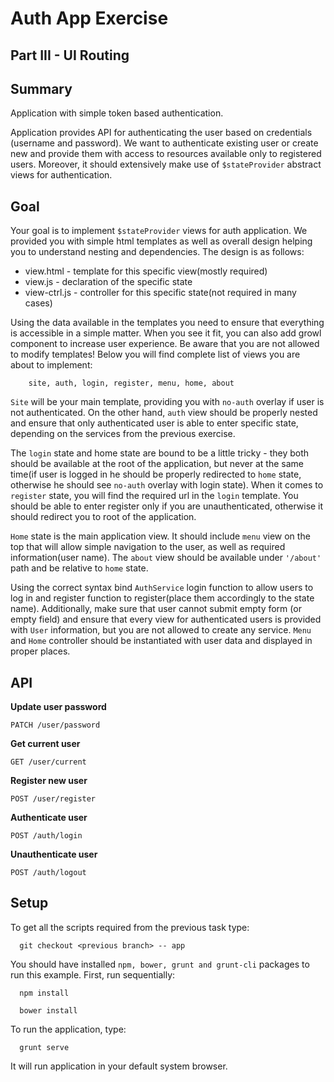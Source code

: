 # Auth App Exercise
## Part III - UI Routing

## Summary
Application with simple token based authentication.

Application provides API for authenticating the user based on credentials (username and password). 
We want to authenticate existing user or create new and provide them with access to resources available
only to registered users. Moreover, it should extensively make use of `$stateProvider` abstract views
for authentication.

## Goal

Your goal is to implement `$stateProvider` views for auth application. We provided you with simple
html templates as well as overall design helping you to understand nesting and dependencies. The design is
as follows:

  - view.html       - template for this specific view(mostly required)
  - view.js         - declaration of the specific state
  - view-ctrl.js    - controller for this specific state(not required in many cases)
  
Using the data available in the templates you need to ensure that everything is accessible in a simple
matter. When you see it fit, you can also add growl component to increase user experience. Be aware that you are not 
allowed to modify templates! Below you will find complete list of views you are about to implement:

```
    site, auth, login, register, menu, home, about
```

`Site` will be your main template, providing you with `no-auth` overlay if user is not authenticated.
On the other hand, `auth` view should be properly nested and ensure that only authenticated user is able
to enter specific state, depending on the services from the previous exercise.

The `login` state and home state are bound to be a little tricky - they both should be available at the
root of the application, but never at the same time(if user is logged in he should be properly redirected
to `home` state, otherwise he should see `no-auth` overlay with login state). When it comes to `register`
state, you will find the required url in the `login` template. You should be able to enter register only 
if you are unauthenticated, otherwise it should redirect you to root of the application. 

`Home` state is the main application view. It should include `menu` view on the top that will allow
simple navigation to the user, as well as required information(user name). The `about` view should be 
available under `'/about'` path and be relative to `home` state.

Using the correct syntax bind `AuthService` login function to allow users to log in and register function
to register(place them accordingly to the state name). Additionally, make sure that user cannot submit empty form
(or empty field) and ensure that every view for authenticated users is provided with `User` information, but you 
are not allowed to create any service. `Menu` and `Home` controller should be instantiated with user data and 
displayed in proper places.


## API

**Update user password**

`PATCH /user/password`

**Get current user**

`GET /user/current`

**Register new user**

`POST /user/register`

**Authenticate user**

`POST /auth/login`

**Unauthenticate user**

`POST /auth/logout`

## Setup

To get all the scripts required from the previous task type:

```
  git checkout <previous branch> -- app
```

You should have installed `npm, bower, grunt and grunt-cli` packages to run this example.
First, run sequentially:

```
  npm install
```
```
  bower install
```

To run the application, type:

```
  grunt serve
```

It will run application in your default system browser.

